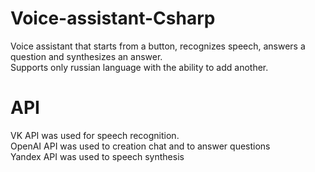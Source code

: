 # Voice-assistant-Csharp
Voice assistant that starts from a button, recognizes speech, answers a question and synthesizes an answer.  
Supports only russian language with the ability to add another.
# API
VK API was used for speech recognition.  
OpenAI API was used to creation chat and to answer questions  
Yandex API was used to speech synthesis  
